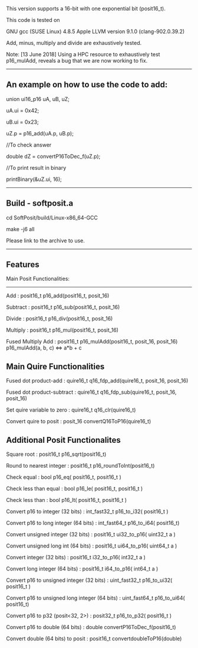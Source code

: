 This version supports a 16-bit with one exponential bit (posit16_t). 

This code is tested on 

 GNU gcc (SUSE Linux) 4.8.5
 Apple LLVM version 9.1.0 (clang-902.0.39.2)
 
 Add, minus, multiply and divide are exhaustively tested. 
 
 Note: 
 [13 June 2018] Using a HPC resource to exhaustively test p16_mulAdd, reveals a bug that we are now working to fix.

------------------------------------------
An example on how to use the code to add:
------------------------------------------
union ui16_p16 uA, uB, uZ;

uA.ui = 0x42;

uB.ui = 0x23;

uZ.p = p16_add(uA.p, uB.p);

//To check answer

double dZ = convertP16ToDec_f(uZ.p);

//To print result in binary

printBinary(&uZ.ui, 16);

------------------------------------------
Build - softposit.a
------------------------------------------

cd SoftPosit/build/Linux-x86_64-GCC

make -j6 all

Please link to the archive to use.

------------------------------------------
Features
------------------------------------------

Main Posit Functionalities:

------------------------------------------
Add : posit16_t p16_add(posit16_t, posit_16)

Subtract : posit16_t p16_sub(posit16_t, posit_16)

Divide : posit16_t p16_div(posit16_t, posit_16)

Multiply : posit16_t p16_mul(posit16_t, posit_16)

Fused Multiply Add : posit16_t p16_mulAdd(posit16_t, posit_16, posit_16)
p16_mulAdd(a, b, c) <=> a*b + c


Main Quire Functionalities
------------------------------------------

Fused dot product-add  : quire16_t q16_fdp_add(quire16_t, posit_16, posit_16)

Fused dot product-subtract  : quire16_t q16_fdp_sub(quire16_t, posit_16, posit_16)

Set quire variable to zero : quire16_t q16_clr(quire16_t)

Convert quire to posit : posit_16 convertQ16ToP16(quire16_t)


Additional Posit Functionalites
------------------------------------------

Square root : posit16_t p16_sqrt(posit16_t)

Round to nearest integer : posit16_t p16_roundToInt(posit16_t)

Check equal : bool p16_eq( posit16_t, posit16_t )

Check less than equal : bool p16_le( posit16_t, posit16_t )

Check less than : bool p16_lt( posit16_t, posit16_t )

Convert p16 to integer (32 bits) : int_fast32_t p16_to_i32( posit16_t )

Convert p16 to long integer (64 bits) : int_fast64_t p16_to_i64( posit16_t)

Convert unsigned integer (32 bits) : posit16_t ui32_to_p16( uint32_t a )

Convert unsigned long int (64 bits) : posit16_t ui64_to_p16( uint64_t a )

Convert integer (32 bits) : posit16_t i32_to_p16( int32_t a )

Convert long integer (64 bits) : posit16_t i64_to_p16( int64_t a )

Convert p16 to unsigned integer (32 bits) : uint_fast32_t p16_to_ui32( posit16_t )

Convert p16 to unsigned long integer (64 bits) : uint_fast64_t p16_to_ui64( posit16_t)

Convert p16 to p32 (posit<32, 2>) : posit32_t p16_to_p32( posit16_t )

Convert p16 to double (64 bits) : double convertP16ToDec_f(posit16_t)

Convert double (64 bits) to posit  : posit16_t convertdoubleToP16(double)
